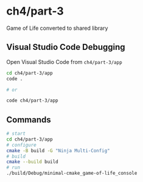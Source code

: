 # ch4/part-3

Game of Life converted to shared library

## Visual Studio Code Debugging

Open Visual Studio Code from `ch4/part-3/app`

```bash
cd ch4/part-3/app
code .

# or

code ch4/part-3/app
```

## Commands

```bash
# start
cd ch4/part-3/app
# configure
cmake -B build -G "Ninja Multi-Config"
# build
cmake --build build
# run
./build/Debug/minimal-cmake_game-of-life_console
```
